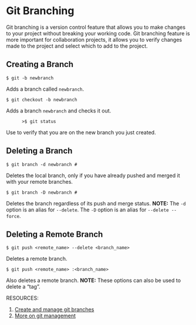 # Git Branching
Git branching is a version control feature that allows you to make changes to your project without breaking your working code. Git branching feature is more important for collaboration projects, it allows you to verify changes made to the project and select which to add to the project.   

## Creating a Branch

 	$ git -b newbranch 
Adds a branch called `newbranch`.

	$ git checkout -b newbranch 
Adds a branch  `newbranch` and checks it out.
    
	      >$ git status   
Use to verify that you are on the new branch you just created.

## Deleting a Branch 

	$ git branch -d newbranch # 
Deletes the local branch, only if you have already pushed and merged it with your remote branches.

	$ git branch -D newbranch # 
Deletes the branch regardless of its push and merge status.
**NOTE:** The `-d` option is an alias for `--delete`. 
The `-D` option is an alias for `--delete --force`.

## Deleting a Remote Branch
	$ git push <remote_name> --delete <branch_name> 
Deletes a remote branch.

	$ git push <remote_name> :<branch_name>  
Also deletes a remote branch.
**NOTE:** These options can also be used to delete a “tag”.

RESOURCES:
1. [Create and manage git branches](https://github.com/Kunena/Kunena-Forum/wiki/Create-a-new-branch-with-git-and-manage-branches)
2. [More on git management](https://git-scm.com/book/en/v2/Git-Branching-Branch-Management)
